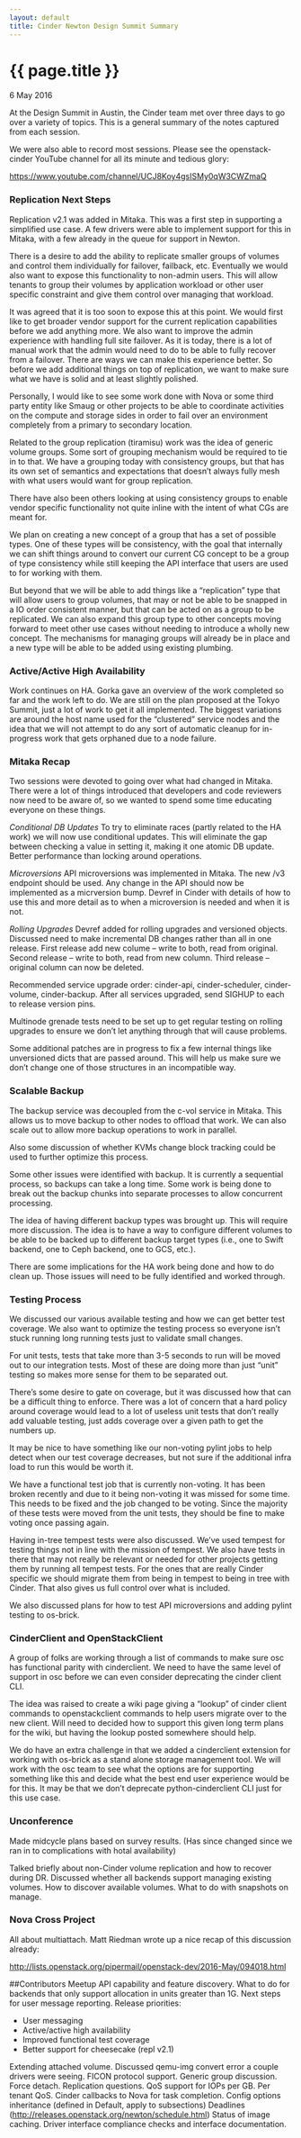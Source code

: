 ```yaml
---
layout: default
title: Cinder Newton Design Summit Summary
---
```


{{ page.title }}
================

<p class="meta">6 May 2016</p>

At the Design Summit in Austin, the Cinder team met over three days
to go over a variety of topics. This is a general summary of the
notes captured from each session.

We were also able to record most sessions. Please see the
openstack-cinder YouTube channel for all its minute and tedious
glory:

https://www.youtube.com/channel/UCJ8Koy4gsISMy0qW3CWZmaQ

### Replication Next Steps
Replication v2.1 was added in Mitaka. This was a first step in supporting
a simplified use case. A few drivers were able to implement support for
this in Mitaka, with a few already in the queue for support in Newton.

There is a desire to add the ability to replicate smaller groups of volumes
and control them individually for failover, failback, etc. Eventually we
would also want to expose this functionality to non-admin users. This will
allow tenants to group their volumes by application workload or other user
specific constraint and give them control over managing that workload.

It was agreed that it is too soon to expose this at this point. We would
first like to get broader vendor support for the current replication
capabilities before we add anything more. We also want to improve the admin
experience with handling full site failover. As it is today, there is a lot
of manual work that the admin would need to do to be able to fully recover
from a failover. There are ways we can make this experience better. So before
we add additional things on top of replication, we want to make sure what
we have is solid and at least slightly polished.

Personally, I would like to see some work done with Nova or some third party
entity like Smaug or other projects to be able to coordinate activities on
the compute and storage sides in order to fail over an environment completely
from a primary to secondary location.

Related to the group replication (tiramisu) work was the idea of generic
volume groups. Some sort of grouping mechanism would be required to tie in
to that. We have a grouping today with consistency groups, but that has its
own set of semantics and expectations that doesn’t always fully mesh with
what users would want for group replication.

There have also been others looking at using consistency groups to enable
vendor specific functionality not quite inline with the intent of what
CGs are meant for.

We plan on creating a new concept of a group that has a set of possible types.
One of these types will be consistency, with the goal that internally we can
shift things around to convert our current CG concept to be a group of type
consistency while still keeping the API interface that users are used to for
working with them.

But beyond that we will be able to add things like a “replication” type that
will allow users to group volumes, that may or not be able to be snapped in
a IO order consistent manner, but that can be acted on as a group to be
replicated. We can also expand this group type to other concepts moving
forward to meet other use cases without needing to introduce a wholly new
concept. The mechanisms for managing groups will already be in place and a new
type will be able to be added using existing plumbing.

### Active/Active High Availability
Work continues on HA. Gorka gave an overview of the work completed so far and
the work left to do. We are still on the plan proposed at the Tokyo Summit,
just a lot of work to get it all implemented. The biggest variations are around
the host name used for the “clustered” service nodes and the idea that we will
not attempt to do any sort of automatic cleanup for in-progress work that gets
orphaned due to a node failure.

### Mitaka Recap
Two sessions were devoted to going over what had changed in Mitaka. There were
a lot of things introduced that developers and code reviewers now need to be
aware of, so we wanted to spend some time educating everyone on these things.

_Conditional DB Updates_
To try to eliminate races (partly related to the HA work) we will now use
conditional updates. This will eliminate the gap between checking a value in
setting it, making it one atomic DB update. Better performance than locking
around operations.

_Microversions_
API microversions was implemented in Mitaka. The new /v3 endpoint should be
used. Any change in the API should now be implemented as a micrversion bump.
Devref in Cinder with details of how to use this and more detail as to when
a microversion is needed and when it is not.

_Rolling Upgrades_
Devref added for rolling upgrades and versioned objects. Discussed need to make
incremental DB changes rather than all in one release. First release add new
colume – write to both, read from original. Second release – write to both,
read from new column. Third release – original column can now be deleted.

Recommended service upgrade order: cinder-api, cinder-scheduler, cinder-volume,
cinder-backup. After all services upgraded, send SIGHUP to each to release
version pins.

Multinode grenade tests need to be set up to get regular testing on rolling
upgrades to ensure we don’t let anything through that will cause problems.

Some additional patches are in progress to fix a few internal things like
unversioned dicts that are passed around. This will help us make sure we don’t
change one of those structures in an incompatible way.

### Scalable Backup
The backup service was decoupled from the c-vol service in Mitaka. This allows
us to move backup to other nodes to offload that work. We can also scale out
to allow more backup operations to work in parallel.

Also some discussion of whether KVMs change block tracking could be used to
further optimize this process.

Some other issues were identified with backup. It is currently a sequential
process, so backups can take a long time. Some work is being done to break out
the backup chunks into separate processes to allow concurrent processing.

The idea of having different backup types was brought up. This will require
more discussion. The idea is to have a way to configure different volumes to
be able to be backed up to different backup target types (i.e., one to Swift
backend, one to Ceph backend, one to GCS, etc.).

There are some implications for the HA work being done and how to do clean up.
Those issues will need to be fully identified and worked through.

### Testing Process
We discussed our various available testing and how we can get better test
coverage. We also want to optimize the testing process so everyone isn’t stuck
running long running tests just to validate small changes.

For unit tests, tests that take more than 3-5 seconds to run will be moved out
to our integration tests. Most of these are doing more than just “unit” testing
so makes more sense for them to be separated out.

There’s some desire to gate on coverage, but it was discussed how that can be
a difficult thing to enforce. There was a lot of concern that a hard policy
around coverage would lead to a lot of useless unit tests that don’t really add
valuable testing, just adds coverage over a given path to get the numbers up.

It may be nice to have something like our non-voting pylint jobs to help
detect when our test coverage decreases, but not sure if the additional infra
load to run this would be worth it.

We have a functional test job that is currently non-voting. It has been broken
recently and due to it being non-voting it was missed for some time. This needs
to be fixed and the job changed to be voting. Since the majority of these tests
were moved from the unit tests, they should be fine to make voting once passing
again.

Having in-tree tempest tests were also discussed. We’ve used tempest for
testing things not in line with the mission of tempest. We also have tests in
there that may not really be relevant or needed for other projects getting
them by running all tempest tests. For the ones that are really Cinder specific
we should migrate them from being in tempest to being in tree with Cinder. That
also gives us full control over what is included.

We also discussed plans for how to test API microversions and adding pylint
testing to os-brick.

### CinderClient and OpenStackClient
A group of folks are working through a list of commands to make sure osc has
functional parity with cinderclient. We need to have the same level of support
in osc before we can even consider deprecating the cinder client CLI.

The idea was raised to create a wiki page giving a “lookup” of cinder client
commands to openstackclient commands to help users migrate over to the new
client. Will need to decided how to support this given long term plans for the
wiki, but having the lookup posted somewhere should help.

We do have an extra challenge in that we added a cinderclient extension for
working with os-brick as a stand alone storage management tool. We will work
with the osc team to see what the options are for supporting something like
this and decide what the best end user experience would be for this. It may be
that we don’t deprecate python-cinderclient CLI just for this use case.

### Unconference
Made midcycle plans based on survey results. (Has since changed since we ran in
to complications with hotal availability)

Talked briefly about non-Cinder volume replication and how to recover during
DR. Discussed whether all backends support managing existing volumes. How to
discover available volumes. What to do with snapshots on manage.

### Nova Cross Project
All about multiattach. Matt Riedman wrote up a nice recap of this discussion
already:

http://lists.openstack.org/pipermail/openstack-dev/2016-May/094018.html

##Contributors Meetup
API capability and feature discovery.
What to do for backends that only support allocation in units greater than 1G.
Next steps for user message reporting.
Release priorities:

- User messaging
- Active/active high availability
- Improved functional test coverage
- Better support for cheesecake (repl v2.1)

Extending attached volume.
Discussed qemu-img convert error a couple drivers were seeing.
FICON protocol support.
Generic group discussion.
Force detach.
Replication questions.
QoS support for IOPs per GB.
Per tenant QoS.
Cinder callbacks to Nova for task completion.
Config options inheritance (defined in Default, apply to subsections)
Deadlines (http://releases.openstack.org/newton/schedule.html)
Status of image caching.
Driver interface compliance checks and interface documentation.
